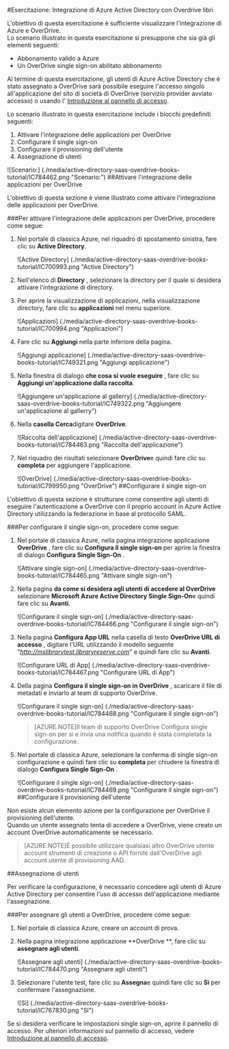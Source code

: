 <properties 
    pageTitle="Esercitazione: Integrazione di Azure Active Directory con Overdrive libri | Microsoft Azure" 
    description="Informazioni su come utilizzare il materiale Overdrive con Azure Active Directory per abilitare il single sign-on, il provisioning automatico e altro!" 
    services="active-directory" 
    authors="jeevansd"  
    documentationCenter="na" 
    manager="femila"/>
<tags 
    ms.service="active-directory" 
    ms.devlang="na" 
    ms.topic="article" 
    ms.tgt_pltfrm="na" 
    ms.workload="identity" 
    ms.date="09/29/2016" 
    ms.author="jeedes" />

#<a name="tutorial-azure-active-directory-integration-with-overdrive-books"></a>Esercitazione: Integrazione di Azure Active Directory con Overdrive libri
  
L'obiettivo di questa esercitazione è sufficiente visualizzare l'integrazione di Azure e OverDrive.  
Lo scenario illustrato in questa esercitazione si presuppone che sia già gli elementi seguenti:

-   Abbonamento valido a Azure
-   Un OverDrive single sign-on abilitato abbonamento
  
Al termine di questa esercitazione, gli utenti di Azure Active Directory che è stato assegnato a OverDrive sarà possibile eseguire l'accesso singolo all'applicazione del sito di società di OverDrive (servizio provider avviato accesso) o usando l' [Introduzione al pannello di accesso](active-directory-saas-access-panel-introduction.md).
  
Lo scenario illustrato in questa esercitazione include i blocchi predefiniti seguenti:

1.  Attivare l'integrazione delle applicazioni per OverDrive
2.  Configurare il single sign-on
3.  Configurare il provisioning dell'utente
4.  Assegnazione di utenti

![Scenario:] (./media/active-directory-saas-overdrive-books-tutorial/IC784462.png "Scenario:")
##<a name="enabling-the-application-integration-for-overdrive"></a>Attivare l'integrazione delle applicazioni per OverDrive
  
L'obiettivo di questa sezione è viene illustrato come attivare l'integrazione delle applicazioni per OverDrive.

###<a name="to-enable-the-application-integration-for-overdrive-perform-the-following-steps"></a>Per attivare l'integrazione delle applicazioni per OverDrive, procedere come segue:

1.  Nel portale di classica Azure, nel riquadro di spostamento sinistra, fare clic su **Active Directory**.

    ![Active Directory] (./media/active-directory-saas-overdrive-books-tutorial/IC700993.png "Active Directory")

2.  Nell'elenco di **Directory** , selezionare la directory per il quale si desidera attivare l'integrazione di directory.

3.  Per aprire la visualizzazione di applicazioni, nella visualizzazione directory, fare clic su **applicazioni** nel menu superiore.

    ![Applicazioni] (./media/active-directory-saas-overdrive-books-tutorial/IC700994.png "Applicazioni")

4.  Fare clic su **Aggiungi** nella parte inferiore della pagina.

    ![Aggiungi applicazione] (./media/active-directory-saas-overdrive-books-tutorial/IC749321.png "Aggiungi applicazione")

5.  Nella finestra di dialogo **che cosa si vuole eseguire** , fare clic su **Aggiungi un'applicazione dalla raccolta**.

    ![Aggiungere un'applicazione al gallerry] (./media/active-directory-saas-overdrive-books-tutorial/IC749322.png "Aggiungere un'applicazione al gallerry")

6.  Nella **casella Cerca**digitare **OverDrive**.

    ![Raccolta dell'applicazione] (./media/active-directory-saas-overdrive-books-tutorial/IC784463.png "Raccolta dell'applicazione")

7.  Nel riquadro dei risultati selezionare **OverDrive**e quindi fare clic su **completa** per aggiungere l'applicazione.

    ![OverDrive] (./media/active-directory-saas-overdrive-books-tutorial/IC799950.png "OverDrive")
##<a name="configuring-single-sign-on"></a>Configurare il single sign-on
  
L'obiettivo di questa sezione è strutturare come consentire agli utenti di eseguire l'autenticazione a OverDrive con il proprio account in Azure Active Directory utilizzando la federazione in base al protocollo SAML.

###<a name="to-configure-single-sign-on-perform-the-following-steps"></a>Per configurare il single sign-on, procedere come segue:

1.  Nel portale di classica Azure, nella pagina integrazione applicazione **OverDrive** , fare clic su **Configura il single sign-on** per aprire la finestra di dialogo **Configura Single Sign-On** .

    ![Attivare single sign-on] (./media/active-directory-saas-overdrive-books-tutorial/IC784465.png "Attivare single sign-on")

2.  Nella pagina **da come si desidera agli utenti di accedere al OverDrive** selezionare **Microsoft Azure Active Directory Single Sign-On**e quindi fare clic su **Avanti**.

    ![Configurare il single sign-on] (./media/active-directory-saas-overdrive-books-tutorial/IC784466.png "Configurare il single sign-on")

3.  Nella pagina **Configura App URL** nella casella di testo **OverDrive URL di accesso** , digitare l'URL utilizzando il modello seguente "*http://mslibrarytest.libraryreserve.com*" e quindi fare clic su **Avanti**.

    ![Configurare URL di App] (./media/active-directory-saas-overdrive-books-tutorial/IC784467.png "Configurare URL di App")

4.  Della pagina **Configura il single sign-on in OverDrive** , scaricare il file di metadati e inviarlo al team di supporto OverDrive.

    ![Configurare il single sign-on] (./media/active-directory-saas-overdrive-books-tutorial/IC784468.png "Configurare il single sign-on")

    >[AZURE.NOTE]Il team di supporto OverDrive Configura single sign-on per si e invia una notifica quando è stata completata la configurazione.

5.  Nel portale di classica Azure, selezionare la conferma di single sign-on configurazione e quindi fare clic su **completa** per chiudere la finestra di dialogo **Configura Single Sign-On** .

    ![Configurare il single sign-on] (./media/active-directory-saas-overdrive-books-tutorial/IC784469.png "Configurare il single sign-on")
##<a name="configuring-user-provisioning"></a>Configurare il provisioning dell'utente
  
Non esiste alcun elemento azione per la configurazione per OverDrive il provisioning dell'utente.  
Quando un utente assegnato tenta di accedere a OverDrive, viene creato un account OverDrive automaticamente se necessario.

>[AZURE.NOTE]È possibile utilizzare qualsiasi altro OverDrive utente account strumenti di creazione o API fornite dall'OverDrive agli account utente di provisioning AAD.

##<a name="assigning-users"></a>Assegnazione di utenti
  
Per verificare la configurazione, è necessario concedere agli utenti di Azure Active Directory per consentire l'uso di accesso dell'applicazione mediante l'assegnazione.

###<a name="to-assign-users-to-overdrive-perform-the-following-steps"></a>Per assegnare gli utenti a OverDrive, procedere come segue:

1.  Nel portale di classica Azure, creare un account di prova.

2.  Nella pagina integrazione applicazione **OverDrive **, fare clic su **assegnare agli utenti**.

    ![Assegnare agli utenti] (./media/active-directory-saas-overdrive-books-tutorial/IC784470.png "Assegnare agli utenti")

3.  Selezionare l'utente test, fare clic su **Assegna**e quindi fare clic su **Sì** per confermare l'assegnazione.

    ![Sì] (./media/active-directory-saas-overdrive-books-tutorial/IC767830.png "Sì")
  
Se si desidera verificare le impostazioni single sign-on, aprire il pannello di accesso. Per ulteriori informazioni sul pannello di accesso, vedere [Introduzione al pannello di accesso](active-directory-saas-access-panel-introduction.md).